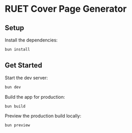 # RUET Cover Page Generator

## Setup

Install the dependencies:

```bash
bun install
```

## Get Started

Start the dev server:

```bash
bun dev
```

Build the app for production:

```bash
bun build
```

Preview the production build locally:

```bash
bun preview
```
